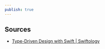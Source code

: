 ```yaml
---
publish: true
---
```

## Sources
- [Type-Driven Design with Swift | Swiftology](https://swiftology.io/collections/type-driven-design/) 